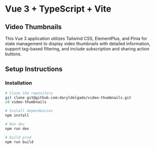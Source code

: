 # Vue 3 + TypeScript + Vite

## Video Thumbnails

This Vue 3 application utilizes Tailwind CSS, ElementPlus, and Pinia for state management to display video thumbnails with detailed information, support tag-based filtering, and include subscription and sharing action buttons.

## Setup Instructions

### Installation

```bash
# Clone the repository
git clone git@github.com:daryldelgado/video-thumbnails.git
cd video-thumbnails

# Install dependencies
npm install

# Run dev
npm run dev

# build prod
npm run build
